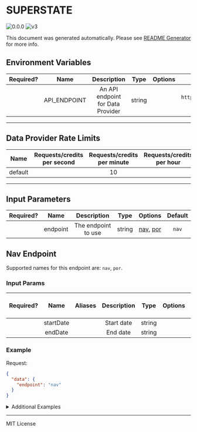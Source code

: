 # SUPERSTATE

![0.0.0](https://img.shields.io/github/package-json/v/smartcontractkit/external-adapters-js?filename=packages/sources/superstate/package.json) ![v3](https://img.shields.io/badge/framework%20version-v3-blueviolet)

This document was generated automatically. Please see [README Generator](../../scripts#readme-generator) for more info.

## Environment Variables

| Required? |     Name     |            Description            |  Type  | Options |                     Default                      |
| :-------: | :----------: | :-------------------------------: | :----: | :-----: | :----------------------------------------------: |
|           | API_ENDPOINT | An API endpoint for Data Provider | string |         | `https://api.superstate.co/v1/funds/1/nav-daily` |

---

## Data Provider Rate Limits

|  Name   | Requests/credits per second | Requests/credits per minute | Requests/credits per hour | Note |
| :-----: | :-------------------------: | :-------------------------: | :-----------------------: | :--: |
| default |                             |             10              |                           |      |

---

## Input Parameters

| Required? |   Name   |     Description     |  Type  |                  Options                   | Default |
| :-------: | :------: | :-----------------: | :----: | :----------------------------------------: | :-----: |
|           | endpoint | The endpoint to use | string | [nav](#nav-endpoint), [por](#nav-endpoint) |  `nav`  |

## Nav Endpoint

Supported names for this endpoint are: `nav`, `por`.

### Input Params

| Required? |   Name    | Aliases | Description |  Type  | Options | Default | Depends On | Not Valid With |
| :-------: | :-------: | :-----: | :---------: | :----: | :-----: | :-----: | :--------: | :------------: |
|           | startDate |         | Start date  | string |         |         |            |                |
|           |  endDate  |         |  End date   | string |         |         |            |                |

### Example

Request:

```json
{
  "data": {
    "endpoint": "nav"
  }
}
```

<details>
<summary>Additional Examples</summary>

Request:

```json
{
  "data": {
    "endpoint": "nav",
    "startDate": "2024-05-01",
    "endDate": "2024-05-07"
  }
}
```

</details>

---

MIT License
